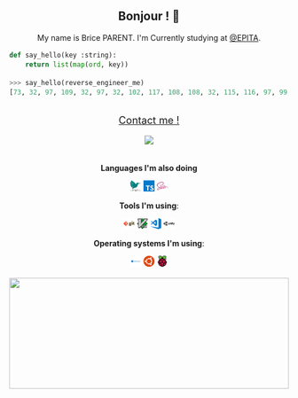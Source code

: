 
<h2 align="center">Bonjour ! 👋</h2>

<p align="center" >My name is Brice PARENT. I'm Currently studying at <a href="https://github.com/epita" target="_blank">@EPITA</a>.</p>

```python
def say_hello(key :string):
    return list(map(ord, key))

>>> say_hello(reverse_engineer_me)
[73, 32, 97, 109, 32, 97, 32, 102, 117, 108, 108, 32, 115, 116, 97, 99, 107, 32, 115, 101, 108, 102, 32, 116, 97, 117, 103, 104, 116, 32, 112, 114, 111, 103, 114, 97, 109, 109, 101, 114, 32, 119, 104, 111, 32, 108, 101, 97, 114, 110, 115, 32, 97, 32, 108, 111, 116, 32, 102, 114, 111, 109, 32, 104, 105, 115, 32, 102, 114, 105, 101, 110, 100, 115, 33]
```

<br>

<div align="center">
    <a style="font-size:1.3em; color:inherit; 
    cursor: pointer;" href="https://flowtter.netlify.app/english/contact.html" target="_blank">Contact me !</a>
</div>

<br>

<div align="center">
    <img src="https://github-readme-stats.anuraghazra1.vercel.app/api/top-langs/?username=Flowtter&layout=compact&theme=blueberry"/>
</div>

<br>

<div align="center">

**Languages I'm also doing**
<div>
    <code><img height="20" src="https://raw.githubusercontent.com/github/explore/80688e429a7d4ef2fca1e82350fe8e3517d3494d/topics/latex/latex.png"></code>
    <code><img height="20" src="https://raw.githubusercontent.com/github/explore/80688e429a7d4ef2fca1e82350fe8e3517d3494d/topics/typescript/typescript.png"></code>
    <code><img height="20" src="https://raw.githubusercontent.com/github/explore/80688e429a7d4ef2fca1e82350fe8e3517d3494d/topics/sass/sass.png"></code>
</div>

**Tools I'm using**:
<div>
    <code><img height="20" src="https://raw.githubusercontent.com/github/explore/80688e429a7d4ef2fca1e82350fe8e3517d3494d/topics/git/git.png"></code>
    <code><img height="20" src="https://raw.githubusercontent.com/github/explore/80688e429a7d4ef2fca1e82350fe8e3517d3494d/topics/vim/vim.png"></code>
    <code><img height="20" src="https://raw.githubusercontent.com/github/explore/80688e429a7d4ef2fca1e82350fe8e3517d3494d/topics/visual-studio-code/visual-studio-code.png"></code>
    <code><img height="20" src="assets/unity.png"></code>
</div>

**Operating systems I'm using**:
<div>
    <code><img height="20" src="https://raw.githubusercontent.com/github/explore/80688e429a7d4ef2fca1e82350fe8e3517d3494d/topics/windows/windows.png"></code>
    <code><img height="20" src="https://raw.githubusercontent.com/github/explore/80688e429a7d4ef2fca1e82350fe8e3517d3494d/topics/ubuntu/ubuntu.png"></code>
    <code><img height="20" src="https://raw.githubusercontent.com/github/explore/80688e429a7d4ef2fca1e82350fe8e3517d3494d/topics/raspberry-pi/raspberry-pi.png"></code>
</div>
<br>
<a href="https://github.com/anuraghazra/github-readme-stats" title="Go to Source"><img width="100%" height="200" src="https://github-readme-stats.vercel.app/api?username=Flowtter&show_icons=true&theme=blueberry&count_private=true"></a>

</div>